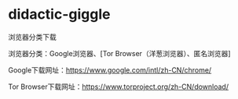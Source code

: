 # didactic-giggle
浏览器分类下载

浏览器分类：Google浏览器、[Tor Browser（洋葱浏览器）、匿名浏览器]

Google下载网址：https://www.google.com/intl/zh-CN/chrome/

Tor Browser下载网址：https://www.torproject.org/zh-CN/download/


